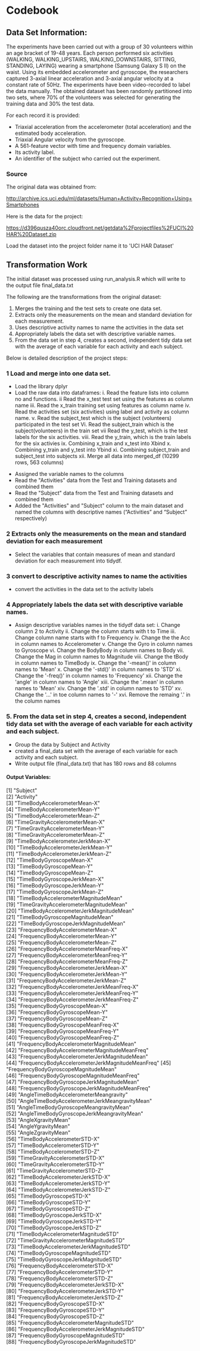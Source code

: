 # Codebook

## Data Set Information:

The experiments have been carried out with a group of 30 volunteers within an age bracket of 19-48 years. Each person performed six activities (WALKING, WALKING_UPSTAIRS, WALKING_DOWNSTAIRS, SITTING, STANDING, LAYING) wearing a smartphone (Samsung Galaxy S II) on the waist. Using its embedded accelerometer and gyroscope, the researchers captured 3-axial linear acceleration and 3-axial angular velocity at a constant rate of 50Hz. The experiments have been video-recorded to label the data manually. The obtained dataset has been randomly partitioned into two sets, where 70% of the volunteers was selected for generating the training data and 30% the test data.

For each record it is provided:

- Triaxial acceleration from the accelerometer (total acceleration) and the estimated body acceleration.
- Triaxial Angular velocity from the gyroscope. 
- A 561-feature vector with time and frequency domain variables. 
- Its activity label. 
- An identifier of the subject who carried out the experiment.

### Source

The original data was obtained from:

http://archive.ics.uci.edu/ml/datasets/Human+Activity+Recognition+Using+Smartphones 

Here is the data for the project:

https://d396qusza40orc.cloudfront.net/getdata%2Fprojectfiles%2FUCI%20HAR%20Dataset.zip  

Load the dataset into the project folder name it to 'UCI HAR Dataset'

## Transformation Work

The initial dataset was processed using run_analysis.R which will write to the output file
final_data.txt

The following are the transformations from the original dataset:

1. Merges the training and the test sets to create one data set.
2. Extracts only the measurements on the mean and standard deviation for each measurement. 
3. Uses descriptive activity names to name the activities in the data set
4. Appropriately labels the data set with descriptive variable names. 
5. From the data set in step 4, creates a second, independent tidy data set with the average of each variable for each activity and each subject.

Below is detailed description of the project steps:

### 1 Load and merge into one data set.
- Load the library dplyr
- Load the raw data into dataframes:
i. Read the feature lists into column no and functions.
ii Read the x_test test set using the features as column name
iii. Read the x_train training set using features as column name
iv. Read the activities set (six activities) using label and activity as column name.
v. Read the subject_test which is the subject (volunteers) participated in the test set
Vi. Read the subject_train which is the subject(volunteers) in the train set
vii Read the y_test, which is the test labels for the six activities.
viii. Read the y_train, which is the train labels for the six activies
ix. Combining x_train and x_test into Xbind
x. Combining y_train and y_test into Ybind
xi. Combining subject_train and subject_test into subjects
xii. Merge all data into merged_df (10299 rows, 563 columns)

* Assigned the variable names to the columns
* Read the "Activities" data from the Test and Training datasets and combined 
     them
* Read the "Subject" data from the Test and Training datasets and combined them
* Added the "Activities" and "Subject" column to the main dataset and named 
	the columns with descriptive names (“Activities” and “Subject” respectively)

### 2 Extracts only the measurements on the mean and standard deviation for each measurement
- Select the variables that contain measures of mean and standard deviation for each measurement into tidydf.
    
### 3 convert to descriptive activity names to name the activities 
- convert the activities in the data set to the activity labels 

### 4 Appropriately labels the data set with descriptive variable names. 

- Assign descriptive variables names in the tidydf data set:
i. Change column 2 to Activity
ii. Change the column starts with t to Time
iii. Change column name starts with f to Frequency
iv. Change the the Acc in column names to Accelerometer
v. Change the Gyro in column names to Gyroscope
vi. Change the BodyBody in column names to Body
vii. Change the Mag in column names to Magnitude
viii. Change the tBody in column names to TimeBody
ix. Change the '-mean()' in column names to 'Mean'
x. Change the '-std()' in column names to 'STD' 
xi. Change the '-freq()' in column names to 'Frequency'
xii. Change the 'angle' in column names to 'Angle'
xiii. Change the '.mean' in column names to 'Mean'
xiv. Change the '.std' in column names to 'STD' 
xv. Change the '...' in toe column names to '-'
xvi. Remove the remaing '.' in the column names


###  5. From the data set in step 4, creates a second, independent tidy data set with the average of each variable for each activity and each subject.

- Group the data by Subject and Activity
- created a final_data set with the average of each variable for each activity and each subject.
- Write output file (final_data.txt) that has 180 rows and 88 columns

#### Output Variables:

 [1] "Subject"                                        
 [2] "Activity"                                       
 [3] "TimeBodyAccelerometerMean-X"                    
 [4] "TimeBodyAccelerometerMean-Y"                    
 [5] "TimeBodyAccelerometerMean-Z"                    
 [6] "TimeGravityAccelerometerMean-X"                 
 [7] "TimeGravityAccelerometerMean-Y"                 
 [8] "TimeGravityAccelerometerMean-Z"                 
 [9] "TimeBodyAccelerometerJerkMean-X"                
[10] "TimeBodyAccelerometerJerkMean-Y"                
[11] "TimeBodyAccelerometerJerkMean-Z"                
[12] "TimeBodyGyroscopeMean-X"                        
[13] "TimeBodyGyroscopeMean-Y"                        
[14] "TimeBodyGyroscopeMean-Z"                        
[15] "TimeBodyGyroscopeJerkMean-X"                    
[16] "TimeBodyGyroscopeJerkMean-Y"                    
[17] "TimeBodyGyroscopeJerkMean-Z"                    
[18] "TimeBodyAccelerometerMagnitudeMean"             
[19] "TimeGravityAccelerometerMagnitudeMean"          
[20] "TimeBodyAccelerometerJerkMagnitudeMean"         
[21] "TimeBodyGyroscopeMagnitudeMean"                 
[22] "TimeBodyGyroscopeJerkMagnitudeMean"             
[23] "FrequencyBodyAccelerometerMean-X"               
[24] "FrequencyBodyAccelerometerMean-Y"               
[25] "FrequencyBodyAccelerometerMean-Z"               
[26] "FrequencyBodyAccelerometerMeanFreq-X"           
[27] "FrequencyBodyAccelerometerMeanFreq-Y"           
[28] "FrequencyBodyAccelerometerMeanFreq-Z"           
[29] "FrequencyBodyAccelerometerJerkMean-X"           
[30] "FrequencyBodyAccelerometerJerkMean-Y"           
[31] "FrequencyBodyAccelerometerJerkMean-Z"           
[32] "FrequencyBodyAccelerometerJerkMeanFreq-X"       
[33] "FrequencyBodyAccelerometerJerkMeanFreq-Y"       
[34] "FrequencyBodyAccelerometerJerkMeanFreq-Z"       
[35] "FrequencyBodyGyroscopeMean-X"                   
[36] "FrequencyBodyGyroscopeMean-Y"                   
[37] "FrequencyBodyGyroscopeMean-Z"                   
[38] "FrequencyBodyGyroscopeMeanFreq-X"               
[39] "FrequencyBodyGyroscopeMeanFreq-Y"               
[40] "FrequencyBodyGyroscopeMeanFreq-Z"               
[41] "FrequencyBodyAccelerometerMagnitudeMean"        
[42] "FrequencyBodyAccelerometerMagnitudeMeanFreq"    
[43] "FrequencyBodyAccelerometerJerkMagnitudeMean"    
[44] "FrequencyBodyAccelerometerJerkMagnitudeMeanFreq"
[45] "FrequencyBodyGyroscopeMagnitudeMean"            
[46] "FrequencyBodyGyroscopeMagnitudeMeanFreq"        
[47] "FrequencyBodyGyroscopeJerkMagnitudeMean"        
[48] "FrequencyBodyGyroscopeJerkMagnitudeMeanFreq"    
[49] "AngleTimeBodyAccelerometerMeangravity"          
[50] "AngleTimeBodyAccelerometerJerkMeangravityMean"  
[51] "AngleTimeBodyGyroscopeMeangravityMean"          
[52] "AngleTimeBodyGyroscopeJerkMeangravityMean"      
[53] "AngleXgravityMean"                              
[54] "AngleYgravityMean"                              
[55] "AngleZgravityMean"                              
[56] "TimeBodyAccelerometerSTD-X"                     
[57] "TimeBodyAccelerometerSTD-Y"                     
[58] "TimeBodyAccelerometerSTD-Z"                     
[59] "TimeGravityAccelerometerSTD-X"                  
[60] "TimeGravityAccelerometerSTD-Y"                  
[61] "TimeGravityAccelerometerSTD-Z"                  
[62] "TimeBodyAccelerometerJerkSTD-X"                 
[63] "TimeBodyAccelerometerJerkSTD-Y"                 
[64] "TimeBodyAccelerometerJerkSTD-Z"                 
[65] "TimeBodyGyroscopeSTD-X"                         
[66] "TimeBodyGyroscopeSTD-Y"                         
[67] "TimeBodyGyroscopeSTD-Z"                         
[68] "TimeBodyGyroscopeJerkSTD-X"                     
[69] "TimeBodyGyroscopeJerkSTD-Y"                     
[70] "TimeBodyGyroscopeJerkSTD-Z"                     
[71] "TimeBodyAccelerometerMagnitudeSTD"              
[72] "TimeGravityAccelerometerMagnitudeSTD"           
[73] "TimeBodyAccelerometerJerkMagnitudeSTD"          
[74] "TimeBodyGyroscopeMagnitudeSTD"                  
[75] "TimeBodyGyroscopeJerkMagnitudeSTD"              
[76] "FrequencyBodyAccelerometerSTD-X"                
[77] "FrequencyBodyAccelerometerSTD-Y"                
[78] "FrequencyBodyAccelerometerSTD-Z"                
[79] "FrequencyBodyAccelerometerJerkSTD-X"            
[80] "FrequencyBodyAccelerometerJerkSTD-Y"            
[81] "FrequencyBodyAccelerometerJerkSTD-Z"            
[82] "FrequencyBodyGyroscopeSTD-X"                    
[83] "FrequencyBodyGyroscopeSTD-Y"                    
[84] "FrequencyBodyGyroscopeSTD-Z"                    
[85] "FrequencyBodyAccelerometerMagnitudeSTD"         
[86] "FrequencyBodyAccelerometerJerkMagnitudeSTD"     
[87] "FrequencyBodyGyroscopeMagnitudeSTD"             
[88] "FrequencyBodyGyroscopeJerkMagnitudeSTD"    